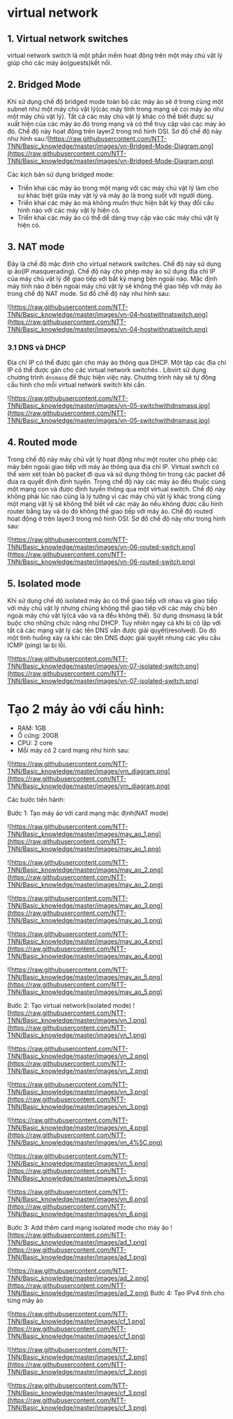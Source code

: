 # virtual network

## 1. Virtual network switches

 virtual network switch là một phần mềm hoạt động trên một máy chủ vật lý giúp cho các máy ảo(guests)kết nối.

## 2. Bridged Mode

Khi sử dụng chế độ bridged mode toàn bộ các máy ảo sẽ ở trong cùng một subnet như một máy chủ vật lý(các máy tính trong mạng sẽ coi máy ảo như một máy chủ vật lý). Tất cả các máy chủ vật lý khác có thể  biết được sự xuất hiện của các máy ảo đó trong mạng và có thể  truy cập vào các máy ảo đó. Chế độ này họat động trên layer2 trong mô hình OSI. Sơ đồ chế độ này như hình sau:![https://raw.githubusercontent.com/NTT-TNN/Basic_knowledge/master/images/vn-Bridged-Mode-Diagram.png](https://raw.githubusercontent.com/NTT-TNN/Basic_knowledge/master/images/vn-Bridged-Mode-Diagram.png)

Các kịch bản sử dụng bridged mode:
- Triển khai các máy ảo trong một mạng với các máy chủ vật lý làm cho sự khác biệt giữa máy vật lý và máy ảo là trong suốt với người dùng.
- Triển khai các máy ảo mà không muốn thực hiện bất kỳ thay đổi cấu hình nào với các máy vật lý hiện có.
- Triển khai các máy ảo có thể dễ dàng truy cập vào các máy chú vật lý hiện có.

## 3. NAT mode

Đây là chế độ mặc định cho virtual network switches. Chế độ này sử dụng ip ảo(IP masquerading). Chế độ này cho phép máy ảo sử dụng địa chỉ IP của máy chủ vật lý để giao tiếp với bất kỳ mạng bên ngoài nào. Mặc định máy tính nào ở bên ngoài máy chủ vật lý sẽ không thể giao tiếp với máy ảo trong chế độ NAT mode. Sơ đồ chế độ này như hình sau:

![https://raw.githubusercontent.com/NTT-TNN/Basic_knowledge/master/images/vn-04-hostwithnatswitch.png](https://raw.githubusercontent.com/NTT-TNN/Basic_knowledge/master/images/vn-04-hostwithnatswitch.png)

### 3.1 DNS và DHCP

Địa chỉ IP có thể được gán cho máy ảo thông qua DHCP. Một tập các địa chỉ IP có thể được gán cho các virtual network switchés . Libvirt sử dụng chương trình `dnsmasq` để thực hiện việc này. Chương trình này sẽ tự động cấu hình cho mỗi virtual network switch khi cần.

![https://raw.githubusercontent.com/NTT-TNN/Basic_knowledge/master/images/vn-05-switchwithdnsmasq.jpg](https://raw.githubusercontent.com/NTT-TNN/Basic_knowledge/master/images/vn-05-switchwithdnsmasq.jpg)

## 4. Routed mode

Trong chế độ này máy chủ vật lý họat động như một router cho phép các máy bên ngoài giao tiếp với máy ảo thông qua địa chỉ IP. Virtual switch có thể xem xét toàn bộ packet đi qua và sử dụng thông tin trong các packet để đưa ra quyết định định tuyến. Trong chế độ này các máy ảo đều thuộc cùng một mạng con và được định tuyến thông qua một virtual switch. Chế độ này không phải lúc nào cũng là lý tưởng vì các máy chủ vật lý khác trong cùng một mạng vật lý sẽ không thể biết về các máy ảo nếu không được cấu hình router bằng tay và do đó không thể giao tiếp với máy ảo. Chế độ routed hoạt động ở trên layer3 trong mô hình OSI. Sơ đồ chế độ này như trong hình sau:

![https://raw.githubusercontent.com/NTT-TNN/Basic_knowledge/master/images/vn-06-routed-switch.png](https://raw.githubusercontent.com/NTT-TNN/Basic_knowledge/master/images/vn-06-routed-switch.png)

## 5. Isolated mode

Khi sử dụng chế dộ isolated máy ảo có thể giao tiếp với nhau và giao tiếp với máy chủ vật lý nhưng chúng không thể giao tiếp với các máy chủ bên ngoài máy chủ vật lý(cả vào và ra đều không thể). Sử dụng dnsmasq là bắt buộc cho những chức năng như DHCP. Tuy nhiên ngay cả khi bị cô lập với tất cả các mạng vật lý các tên DNS vẫn được giải quyết(resolved). Do đó một tình huống xảy ra khi các tên DNS được giải quyết nhưng các yêu cầu ICMP (ping) lại bị lỗi.

![https://raw.githubusercontent.com/NTT-TNN/Basic_knowledge/master/images/vn-07-isolated-switch.png](https://raw.githubusercontent.com/NTT-TNN/Basic_knowledge/master/images/vn-07-isolated-switch.png)
# Tạo 2 máy ảo với cấu hình:

- RAM: 1GB
- Ổ cứng: 20GB
- CPU: 2 core
- Mỗi máy có 2 card mạng như hình sau:

![https://raw.githubusercontent.com/NTT-TNN/Basic_knowledge/master/images/vm_diagram.png](https://raw.githubusercontent.com/NTT-TNN/Basic_knowledge/master/images/vm_diagram.png)

Các bước tiến hành:

Bước 1: Tạo máy ảo với card mạng mặc định(NAT mode)

![https://raw.githubusercontent.com/NTT-TNN/Basic_knowledge/master/images/may_ao_1.png](https://raw.githubusercontent.com/NTT-TNN/Basic_knowledge/master/images/may_ao_1.png)

![https://raw.githubusercontent.com/NTT-TNN/Basic_knowledge/master/images/may_ao_2.png](https://raw.githubusercontent.com/NTT-TNN/Basic_knowledge/master/images/may_ao_2.png)

![https://raw.githubusercontent.com/NTT-TNN/Basic_knowledge/master/images/may_ao_3.png](https://raw.githubusercontent.com/NTT-TNN/Basic_knowledge/master/images/may_ao_3.png)

![https://raw.githubusercontent.com/NTT-TNN/Basic_knowledge/master/images/may_ao_4.png](https://raw.githubusercontent.com/NTT-TNN/Basic_knowledge/master/images/may_ao_4.png)

![https://raw.githubusercontent.com/NTT-TNN/Basic_knowledge/master/images/may_ao_5.png](https://raw.githubusercontent.com/NTT-TNN/Basic_knowledge/master/images/may_ao_5.png)


Bước 2: Tạo virtual network(isolated mode)
![https://raw.githubusercontent.com/NTT-TNN/Basic_knowledge/master/images/vn_1.png](https://raw.githubusercontent.com/NTT-TNN/Basic_knowledge/master/images/vn_1.png)

![https://raw.githubusercontent.com/NTT-TNN/Basic_knowledge/master/images/vn_2.png](https://raw.githubusercontent.com/NTT-TNN/Basic_knowledge/master/images/vn_2.png)

![https://raw.githubusercontent.com/NTT-TNN/Basic_knowledge/master/images/vn_3.png](https://raw.githubusercontent.com/NTT-TNN/Basic_knowledge/master/images/vn_3.png)

![https://raw.githubusercontent.com/NTT-TNN/Basic_knowledge/master/images/vn_4.png](https://raw.githubusercontent.com/NTT-TNN/Basic_knowledge/master/images/vn_4%5C.png)

![https://raw.githubusercontent.com/NTT-TNN/Basic_knowledge/master/images/vn_5.png](https://raw.githubusercontent.com/NTT-TNN/Basic_knowledge/master/images/vn_5.png)

![https://raw.githubusercontent.com/NTT-TNN/Basic_knowledge/master/images/vn_6.png](https://raw.githubusercontent.com/NTT-TNN/Basic_knowledge/master/images/vn_6.png)

Bước 3: Add thêm card mạng isolated mode cho máy ảo
![https://raw.githubusercontent.com/NTT-TNN/Basic_knowledge/master/images/ad_1.png](https://raw.githubusercontent.com/NTT-TNN/Basic_knowledge/master/images/ad_1.png)

![https://raw.githubusercontent.com/NTT-TNN/Basic_knowledge/master/images/ad_2.png](https://raw.githubusercontent.com/NTT-TNN/Basic_knowledge/master/images/ad_2.png)
Bước 4: Tạo IPv4 tĩnh cho từng máy ảo

![https://raw.githubusercontent.com/NTT-TNN/Basic_knowledge/master/images/cf_1.png](https://raw.githubusercontent.com/NTT-TNN/Basic_knowledge/master/images/cf_1.png)

![https://raw.githubusercontent.com/NTT-TNN/Basic_knowledge/master/images/cf_2.png](https://raw.githubusercontent.com/NTT-TNN/Basic_knowledge/master/images/cf_2.png)

![https://raw.githubusercontent.com/NTT-TNN/Basic_knowledge/master/images/cf_3.png](https://raw.githubusercontent.com/NTT-TNN/Basic_knowledge/master/images/cf_3.png)
